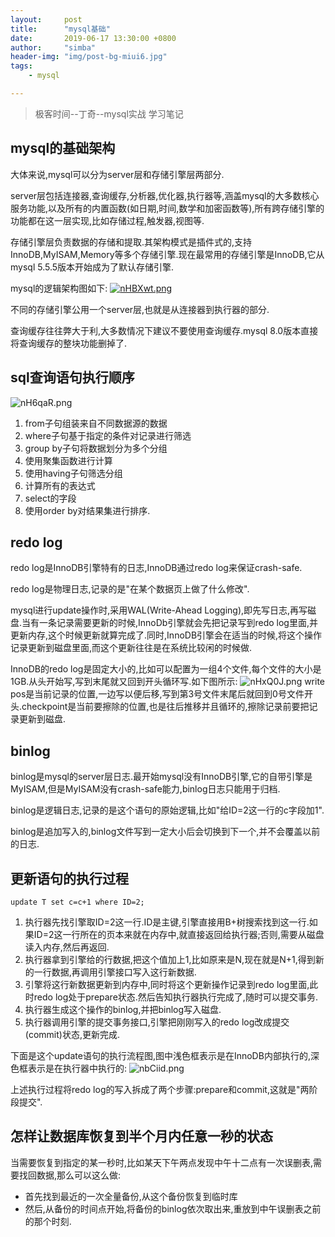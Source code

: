 ```yaml
---
layout:     post
title:      "mysql基础"
date:       2019-06-17 13:30:00 +0800
author:     "simba"
header-img: "img/post-bg-miui6.jpg"
tags:
    - mysql

---
```


> 极客时间--丁奇--mysql实战 学习笔记


##	mysql的基础架构
大体来说,mysql可以分为server层和存储引擎层两部分.

server层包括连接器,查询缓存,分析器,优化器,执行器等,涵盖mysql的大多数核心服务功能,以及所有的内置函数(如日期,时间,数学和加密函数等),所有跨存储引擎的功能都在这一层实现,比如存储过程,触发器,视图等.

存储引擎层负责数据的存储和提取.其架构模式是插件式的,支持InnoDB,MyISAM,Memory等多个存储引擎.现在最常用的存储引擎是InnoDB,它从mysql 5.5.5版本开始成为了默认存储引擎.

mysql的逻辑架构图如下:
[![nHBXwt.png](https://s2.ax1x.com/2019/09/18/nHBXwt.png)](https://imgchr.com/i/nHBXwt)

不同的存储引擎公用一个server层,也就是从连接器到执行器的部分.

查询缓存往往弊大于利,大多数情况下建议不要使用查询缓存.mysql 8.0版本直接将查询缓存的整块功能删掉了.

##	sql查询语句执行顺序
![nH6qaR.png](https://s2.ax1x.com/2019/09/18/nH6qaR.png)

1.	from子句组装来自不同数据源的数据
2.	where子句基于指定的条件对记录进行筛选
3.	group by子句将数据划分为多个分组
4.	使用聚集函数进行计算
5.	使用having子句筛选分组
6.	计算所有的表达式
7.	select的字段
8.	使用order by对结果集进行排序.


##	redo log
redo log是InnoDB引擎特有的日志,InnoDB通过redo log来保证crash-safe.

redo log是物理日志,记录的是"在某个数据页上做了什么修改".

mysql进行update操作时,采用WAL(Write-Ahead Logging),即先写日志,再写磁盘.当有一条记录需要更新的时候,InnoDb引擎就会先把记录写到redo log里面,并更新内存,这个时候更新就算完成了.同时,InnoDB引擎会在适当的时候,将这个操作记录更新到磁盘里面,而这个更新往往是在系统比较闲的时候做.

InnoDB的redo log是固定大小的,比如可以配置为一组4个文件,每个文件的大小是1GB.从头开始写,写到末尾就又回到开头循环写.如下图所示:
![nHxQ0J.png](https://s2.ax1x.com/2019/09/18/nHxQ0J.png)
write pos是当前记录的位置,一边写以便后移,写到第3号文件末尾后就回到0号文件开头.checkpoint是当前要擦除的位置,也是往后推移并且循环的,擦除记录前要把记录更新到磁盘.


##	binlog
binlog是mysql的server层日志.最开始mysql没有InnoDB引擎,它的自带引擎是MyISAM,但是MyISAM没有crash-safe能力,binlog日志只能用于归档.

binlog是逻辑日志,记录的是这个语句的原始逻辑,比如"给ID=2这一行的c字段加1".

binlog是追加写入的,binlog文件写到一定大小后会切换到下一个,并不会覆盖以前的日志.

##	更新语句的执行过程
```
update T set c=c+1 where ID=2;
```

1.	执行器先找引擎取ID=2这一行.ID是主键,引擎直接用B+树搜索找到这一行.如果ID=2这一行所在的页本来就在内存中,就直接返回给执行器;否则,需要从磁盘读入内存,然后再返回.
2.	执行器拿到引擎给的行数据,把这个值加上1,比如原来是N,现在就是N+1,得到新的一行数据,再调用引擎接口写入这行新数据.
3.	引擎将这行新数据更新到内存中,同时将这个更新操作记录到redo log里面,此时redo log处于prepare状态.然后告知执行器执行完成了,随时可以提交事务.
4.	执行器生成这个操作的binlog,并把binlog写入磁盘.
5.	执行器调用引擎的提交事务接口,引擎把刚刚写入的redo log改成提交(commit)状态,更新完成.

下面是这个update语句的执行流程图,图中浅色框表示是在InnoDB内部执行的,深色框表示是在执行器中执行的:
![nbCiid.png](https://s2.ax1x.com/2019/09/19/nbCiid.png)

上述执行过程将redo log的写入拆成了两个步骤:prepare和commit,这就是"两阶段提交".


##	怎样让数据库恢复到半个月内任意一秒的状态
当需要恢复到指定的某一秒时,比如某天下午两点发现中午十二点有一次误删表,需要找回数据,那么可以这么做:
*	首先找到最近的一次全量备份,从这个备份恢复到临时库
*	然后,从备份的时间点开始,将备份的binlog依次取出来,重放到中午误删表之前的那个时刻.


